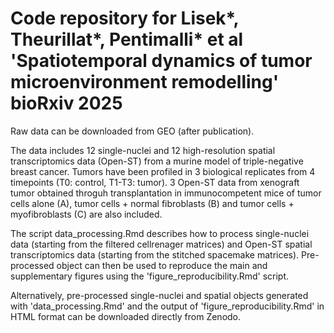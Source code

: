 # Code repository for Lisek*, Theurillat*, Pentimalli* et al 'Spatiotemporal dynamics of tumor microenvironment remodelling' bioRxiv 2025

Raw data can be downloaded from GEO (after publication).

The data includes 12 single-nuclei and 12 high-resolution spatial transcriptomics data (Open-ST) from a murine model of triple-negative breast cancer. Tumors have been profiled in 3 biological replicates from 4 timepoints (T0: control, T1-T3: tumor).
3 Open-ST data from xenograft tumor obtained throguh transplantation in immunocompetent mice of tumor cells alone (A), tumor cells + normal fibroblasts (B) and tumor cells + myofibroblasts (C) are also included.

The script data_processing.Rmd describes how to process single-nuclei data (starting from the filtered cellrenager matrices) and Open-ST spatial transcriptomics data (starting from the stitched spacemake matrices).
Pre-processed object can then be used to reproduce the main and supplementary figures using the 'figure_reproducibility.Rmd' script.

Alternatively, pre-processed single-nuclei and spatial objects generated with 'data_processing.Rmd' and the output of 'figure_reproducibility.Rmd' in HTML format can be downloaded directly from Zenodo.
